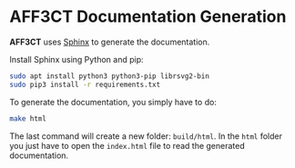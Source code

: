 # AFF3CT Documentation Generation

**AFF3CT** uses [Sphinx](http://www.sphinx-doc.org) to generate the documentation.

Install Sphinx using Python and pip:

```bash
sudo apt install python3 python3-pip librsvg2-bin
sudo pip3 install -r requirements.txt
```

To generate the documentation, you simply have to do:

```bash
make html
```

The last command will create a new folder: `build/html`.
In the `html` folder you just have to open the `index.html` file to read the generated documentation.